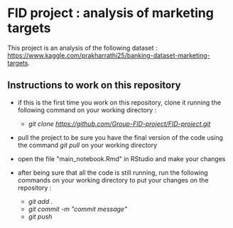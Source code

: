 # FID project : analysis of marketing targets

This project is an analysis of the following dataset : https://www.kaggle.com/prakharrathi25/banking-dataset-marketing-targets.

## Instructions to work on this repository

- if this is the first time you work on this repository, clone it running the following command on your working directory :
    + *git clone https://github.com/Group-FID-project/FID-project.git*

- pull the project to be sure you have the final version of the code using the command *git pull* on your working directory

- open the file "main_notebook.Rmd" in RStudio and make your changes

- after being sure that all the code is still running, run the following commands on your working directory to put your changes on the repository :
    + *git add .*
    + *git commit -m "commit message"*
    + *git push*
